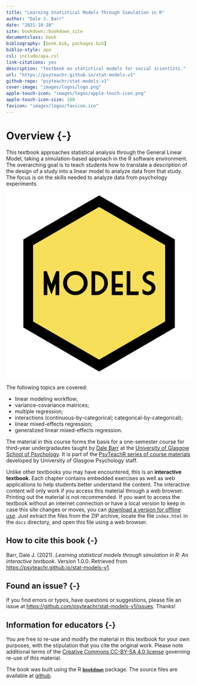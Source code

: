 ```yaml
--- 
title: "Learning Statistical Models Through Simulation in R"
author: "Dale J. Barr"
date: "2021-10-28"
site: bookdown::bookdown_site
documentclass: book
bibliography: [book.bib, packages.bib]
biblio-style: apa
csl: include/apa.csl
link-citations: yes
description: "Textbook on statistical models for social scientists."
url: "https://psyteachr.github.io/stat-models-v1"
github-repo: "psyteachr/stat-models-v1"
cover-image: "images/logos/logo.png"
apple-touch-icon: "images/logos/apple-touch-icon.png"
apple-touch-icon-size: 180
favicon: "images/logos/favicon.ico"
---
```




# Overview {-}

This textbook approaches statistical analysis through the General Linear Model, taking a simulation-based approach in the R software environment. The overarching goal is to teach students how to translate a description of the design of a study into a linear model to analyze data from that study. The focus is on the skills needed to analyze data from psychology experiments.

<div class="small_right"><img src="images/logos/models.png" 
     alt="Stat Models Hex Logo" /></div>

The following topics are covered:

* linear modeling workflow;
* variance-covariance matrices;
* multiple regression;
* interactions (continuous-by-categorical; categorical-by-categorical);
* linear mixed-effects regression;
* generalized linear mixed-effects regression.

The material in this course forms the basis for a one-semester course for third-year undergradautes taught by [Dale Barr]() at the [University of Glasgow School of Psychology](). It is part of the [PsyTeachR series of course materials](https://psyteachr.github.io) developed by University of Glasgow Psychology staff. 

Unlike other textbooks you may have encountered, this is an **interactive textbook**. Each chapter contains embedded exercises as well as web applications to help students better understand the content. The interactive content will only work if you access this material through a web browser. Printing out the material is not recommended. If you want to access the textbook without an internet connection or have a local version to keep in case this site changes or moves, you can [download a version for offline use](offline-textbook.zip). Just extract the files from the ZIP archive, locate the file `index.html` in the `docs` directory, and open this file using a web browser.

## How to cite this book {-}

Barr, Dale J. (2021). *Learning statistical models through simulation in R: An interactive textbook*. Version 1.0.0. Retrieved from <https://psyteachr.github.io/stat-models-v1>.

## Found an issue? {-}

If you find errors or typos, have questions or suggestions, please file an issue at <https://github.com/psyteachr/stat-models-v1/issues>. Thanks!

## Information for educators {-}

You are free to re-use and modify the material in this textbook for your own purposes, with the stipulation that you cite the original work. Please note additional terms of the [Creative Commons CC-BY-SA 4.0 license](https://creativecommons.org/licenses/by-sa/4.0/) governing re-use of this material.

The book was built using the R [**`bookdown`**](https://bookdown.org) package. The source files are available at [github](https://github.com/psyteachr/stat-models-v1).
